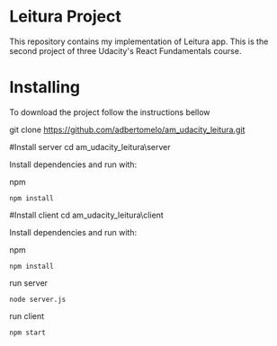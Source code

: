 # Leitura Project

This repository contains my implementation of Leitura app. This is the second project of three  Udacity's React Fundamentals course.


# Installing

To download the project follow the instructions bellow

git clone https://github.com/adbertomelo/am_udacity_leitura.git

#Install server
cd am_udacity_leitura\server

Install dependencies and run with:
 
npm
```
npm install
```

#Install client
cd am_udacity_leitura\client

Install dependencies and run with:
 
npm
```
npm install
```

run server
```
node server.js
```

run client
```
npm start
```
